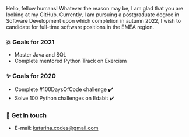 Hello, fellow humans! Whatever the reason may be, I am glad that you are looking at my GitHub. Currently, I am pursuing a postgraduate degree in Software Development upon which completion in autumn 2022, I wish to candidate for full-time software positions in the EMEA region.

### 💥 Goals for 2021
* Master Java and SQL
* Complete mentored Python Track on Exercism

### ✨ Goals for 2020
* Complete #100DaysOfCode challenge ✔️
* Solve 100 Python challenges on Edabit ✔️

### 🧸 Get in touch
* E-mail: katarina.codes@gmail.com